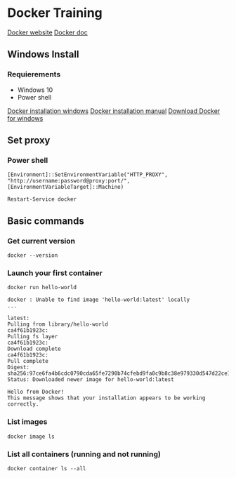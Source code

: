 # Docker Training

[Docker website](https://www.docker.com/)
[Docker doc](https://docs.docker.com/)

## Windows Install

### Requierements
- Windows 10
- Power shell

[Docker installation windows](https://docs.docker.com/docker-for-windows/)
[Docker installation manual](https://hub.docker.com/editions/community/docker-ce-desktop-windows)
[Download Docker for windows](https://download.docker.com/win/stable/Docker%20for%20Windows%20Installer.exe)

## Set proxy

### Power shell
```[Environment]::SetEnvironmentVariable("HTTP_PROXY", "http://username:password@proxy:port/", [EnvironmentVariableTarget]::Machine)```

```Restart-Service docker```

## Basic commands

### Get current version
```docker --version```

### Launch your first container
```docker run hello-world```

```
docker : Unable to find image 'hello-world:latest' locally
...

latest:
Pulling from library/hello-world
ca4f61b1923c:
Pulling fs layer
ca4f61b1923c:
Download complete
ca4f61b1923c:
Pull complete
Digest: sha256:97ce6fa4b6cdc0790cda65fe7290b74cfebd9fa0c9b8c38e979330d547d22ce1
Status: Downloaded newer image for hello-world:latest

Hello from Docker!
This message shows that your installation appears to be working correctly.
```

### List images
```docker image ls```

### List all containers (running and not running)
```docker container ls --all```

